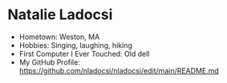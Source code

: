 # Natalie Ladocsi


- Hometown: Weston, MA
- Hobbies: Singing, laughing, hiking
- First Computer I Ever Touched: Old dell 
- My GitHub Profile: <https://github.com/nladocsi/nladocsi/edit/main/README.md>
